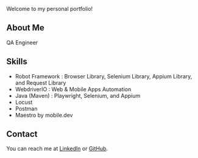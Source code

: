 Welcome to my personal portfolio! 

## About Me
QA Engineer

## Skills
- Robot Framework : Browser Library, Selenium Library, Appium Library, and Request Library
- WebdriverIO : Web & Mobile Apps Automation
- Java (Maven) : Playwright, Selenium, and Appium
- Locust
- Postman
- Maestro by mobile.dev

## Contact
You can reach me at [LinkedIn]([https://www.linkedin.com/username](https://www.linkedin.com/in/ahmad-azeri-chandra-bhuana-97982a77)) or [GitHub]([https://github.com/username](https://github.com/ahmadazerichandrabhuana)).
